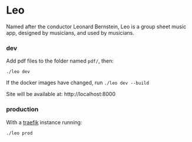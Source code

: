 # Leo
Named after the conductor Leonard Bernstein, Leo is a group sheet music app, designed by musicians, and used by musicians.

### dev
Add pdf files to the folder named `pdf/`, then:

`./leo dev`

If the docker images have changed, run `./leo dev --build`

Site will be available at: http://localhost:8000

### production
With a [traefik](https://traefik.io) instance running:

`./leo prod`
